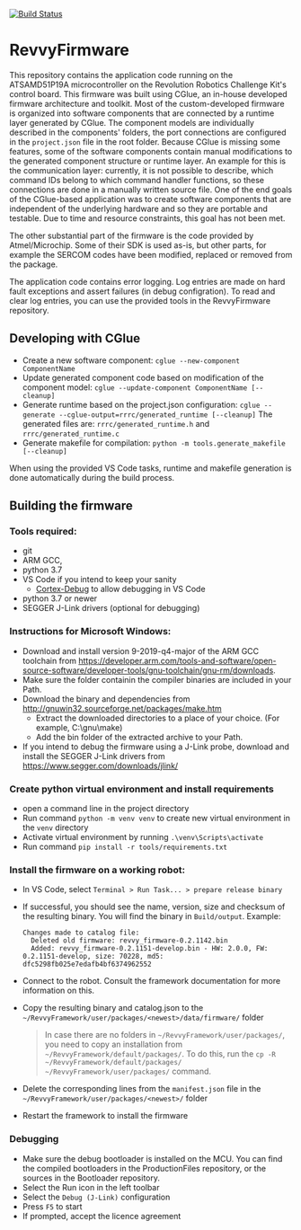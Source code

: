 [![Build Status](https://travis-ci.org/RevolutionRobotics/RevvyFirmware.svg?branch=master)](https://travis-ci.org/RevolutionRobotics/RevvyFirmware)

RevvyFirmware
==============

This repository contains the application code running on the ATSAMD51P19A microcontroller on the Revolution Robotics Challenge Kit's control board.
This firmware was built using CGlue, an in-house developed firmware architecture and toolkit. Most of the custom-developed firmware is organized into
software components that are connected by a runtime layer generated by CGlue. The component models are individually described in the components' folders,
the port connections are configured in the `project.json` file in the root folder.
Because CGlue is missing some features, some of the software components contain manual modifications to the generated component structure or runtime layer.
An example for this is the communication layer: currently, it is not possible to describe, which command IDs belong to which command handler functions,
so these connections are done in a manually written source file.
One of the end goals of the CGlue-based application was to create software components that are independent of the underlying hardware and so they are
portable and testable. Due to time and resource constraints, this goal has not been met.

The other substantial part of the firmware is the code provided by Atmel/Microchip. Some of their SDK is used as-is, but other parts, for example the
SERCOM codes have been modified, replaced or removed from the package.

The application code contains error logging. Log entries are made on hard fault exceptions and assert failures (in debug configration). To read and clear
log entries, you can use the provided tools in the RevvyFirmware repository.


Developing with CGlue
--------------------

* Create a new software component: `cglue --new-component ComponentName`
* Update generated component code based on modification of the component model: `cglue --update-component ComponentName [--cleanup]`
* Generate runtime based on the project.json configuration: `cglue --generate --cglue-output=rrrc/generated_runtime [--cleanup]`
  The generated files are: `rrrc/generated_runtime.h` and `rrrc/generated_runtime.c`
* Generate makefile for compilation: `python -m tools.generate_makefile [--cleanup]`

When using the provided VS Code tasks, runtime and makefile generation is done automatically during the build process.


Building the firmware
---------------------

### Tools required:
 - git
 - ARM GCC,
 - python 3.7
 - VS Code if you intend to keep your sanity
   - [Cortex-Debug](https://github.com/Marus/cortex-debug) to allow debugging in VS Code
 - python 3.7 or newer
 - SEGGER J-Link drivers (optional for debugging)

### Instructions for Microsoft Windows:
 - Download and install version 9-2019-q4-major of the ARM GCC toolchain from https://developer.arm.com/tools-and-software/open-source-software/developer-tools/gnu-toolchain/gnu-rm/downloads.
 - Make sure the folder containin the compiler binaries are included in your Path.
 - Download the binary and dependencies from http://gnuwin32.sourceforge.net/packages/make.htm
   - Extract the downloaded directories to a place of your choice. (For example, C:\gnu\make)
   - Add the bin folder of the extracted archive to your Path.
 - If you intend to debug the firmware using a J-Link probe, download and install the SEGGER J-Link drivers from https://www.segger.com/downloads/jlink/

### Create python virtual environment and install requirements
 - open a command line in the project directory
 - Run command `python -m venv venv` to create new virtual environment in the `venv` directory
 - Activate virtual environment by running `.\venv\Scripts\activate`
 - Run command `pip install -r tools/requirements.txt`

### Install the firmware on a working robot:
 - In VS Code, select `Terminal > Run Task... > prepare release binary`
 - If successful, you should see the name, version, size and checksum of the resulting binary.
   You will find the binary in `Build/output`.
    Example:

    ```
    Changes made to catalog file:
      Deleted old firmware: revvy_firmware-0.2.1142.bin
      Added: revvy_firmware-0.2.1151-develop.bin - HW: 2.0.0, FW: 0.2.1151-develop, size: 70228, md5: dfc5298fb025e7edafb4bf6374962552
    ```

  - Connect to the robot. Consult the framework documentation for more information on this.
  - Copy the resulting binary and catalog.json to the `~/RevvyFramework/user/packages/<newest>/data/firmware/` folder
    > In case there are no folders in `~/RevvyFramework/user/packages/`, you need to copy an installation from `~/RevvyFramework/default/packages/`.
    > To do this, run the `cp -R ~/RevvyFramework/default/packages/ ~/RevvyFramework/user/packages/` command.

  - Delete the corresponding lines from the `manifest.json` file in the `~/RevvyFramework/user/packages/<newest>/` folder
  - Restart the framework to install the firmware

### Debugging
 - Make sure the debug bootloader is installed on the MCU. You can find the compiled bootloaders in the ProductionFiles repository, or the sources in the Bootloader repository.
 - Select the Run icon in the left toolbar
 - Select the `Debug (J-Link)` configuration
 - Press `F5` to start
 - If prompted, accept the licence agreement
